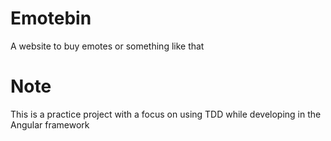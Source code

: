 # Emotebin

A website to buy emotes or something like that


# Note
This is a practice project with a focus on using TDD while developing in the Angular framework

